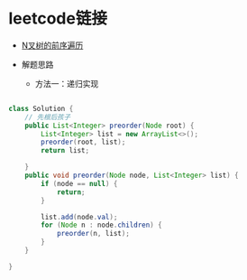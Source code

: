 # leetcode链接

- [N叉树的前序遍历](https://leetcode-cn.com/problems/remove-duplicates-from-sorted-array/n-ary-tree-preorder-traversal/)

- 解题思路
    * 方法一：递归实现
```java

class Solution {
    // 先根后孩子
    public List<Integer> preorder(Node root) {
        List<Integer> list = new ArrayList<>();
        preorder(root, list);
        return list;

    }
    public void preorder(Node node, List<Integer> list) {
        if (node == null) {
            return;
        }

        list.add(node.val);
        for (Node n : node.children) {
            preorder(n, list);
        }
    }

}
```
